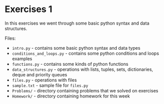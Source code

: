 # Exercises 1

In this exercises we went through some basic python syntax and data structures.

Files:
- `intro.py` - contains some basic python syntax and data types
- `conditions_and_loops.py` - contains some python conditions and loops examples
- `functions.py` - contains some kinds of python functions
- `data_structures.py` - operations with lists, tuples, sets, dictionaries, deque and priority queues
- `files.py` - operations with files
- `sample.txt` - sample file for `files.py`
- `Problems/` - directory containing problems that we solved on exercises
- `Homework/` - directory containing homework for this week